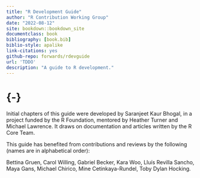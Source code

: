 ```yaml
--- 
title: "R Development Guide"
author: "R Contribution Working Group"
date: "2022-08-12"
site: bookdown::bookdown_site
documentclass: book
bibliography: [book.bib]
biblio-style: apalike
link-citations: yes
github-repo: forwards/rdevguide
url: 'TDDO'
description: "A guide to R development."
---
```


# {-}

Initial chapters of this guide were developed by Saranjeet Kaur Bhogal, in a project funded by the R Foundation, mentored by Heather Turner and Michael Lawrence. It draws on documentation and articles written by the R Core Team. 

This guide has benefited from contributions and reviews by the following (names are in alphabetical order):

Bettina Gruen, Carol Willing, Gabriel Becker, Kara Woo, Lluís Revilla Sancho, Maya Gans, Michael Chirico, Mine Cetinkaya-Rundel, Toby Dylan Hocking.
